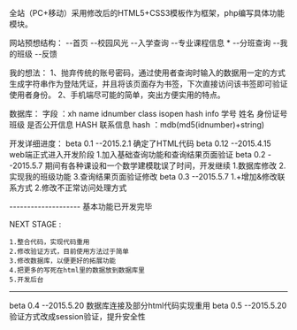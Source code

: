 全站（PC+移动）采用修改后的HTML5+CSS3模板作为框架，php编写具体功能模块。

网站预想结构：
--首页
--校园风光
--入学查询
  --专业课程信息 *
  --分班查询
  --我的班级
--反馈

我的想法：
1、抛弃传统的账号密码，通过使用者查询时输入的数据用一定的方式生成字符串作为登陆凭证，并且将该页面存为书签，下次直接访问该书签即可验证使用者身份。
2、手机端尽可能的简单，突出方便实用的特点。

数据库：
字段 ：xh     name   idnumber    class         isopen          hash       info
      学号   姓名   身份证号    班级          是否公开信息    HASH       联系信息
hash ：mdb(md5(idnumber)+string)

开发详细进度：
beta 0.1  --2015.2.1      确定了HTML代码
beta 0.12 --2015.4.15     web端正式进入开发阶段
					        1.加入基础查询功能和查询结果页面验证
beta 0.2  --2015.5.7      期间有各种课设和一个数学建模耽误了时间，开发继续
					        1.数据库修改
					        2.实现我的班级功能
					        3.查询结果页面验证修改
beta 0.3  --2015.5.7 		1.+增加&修改联系方式
							2.修改不正常访问处理方式

--------------------	  基本功能已开发完毕

NEXT STAGE :

	1.整合代码，实现代码重用
	2.修改验证方式，目前使用方法过于简单
	3.修改数据库，以便更好的拓展功能
	4.把更多的写死在html里的数据放到数据库里
	5.开发后台

--------------------

beta 0.4  --2015.5.20 	   数据库连接及部分html代码实现重用
beta 0.5  --2015.5.20      验证方式改成session验证，提升安全性